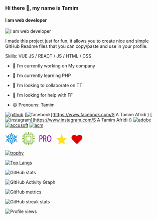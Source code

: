 ### Hi there 👋, my name is Tamim

#### I am web developer 

![I am web developer ](https://www.google.com/url?sa=i&url=https%3A%2F%2Fwww.shutterstock.com%2Fsearch%2Fimage&psig=AOvVaw3ZGqNTmiXTw9gqntFOzxaK&ust=1637939036070000&source=images&cd=vfe&ved=0CAsQjRxqFwoTCKDy4qzks_QCFQAAAAAdAAAAABAD.shutterstock.com%2Fsearch%2Fimage&psig=AOvVaw3ZGqNTmiXTw9gqntFOzxaK&ust=1637939036070000&source=images&cd=vfe&ved=0CAsQjRxqFwoTCKDy4qzks_QCFQAAAAAdAAAAABAD)

I made this project just for fun, it allows you to create nice and simple GitHub Readme files that you can copy/paste and use in your profile.

Skills: VUE JS / REACT / JS / HTML / CSS

- 🔭 I’m currently working on My company  

- 🌱 I’m currently learning PHP 

- 👯 I’m looking to collaborate on TT 

- 🤔 I’m looking for help with FF 

- 😄 Pronouns: Tamim 

[<img src='https://cdn.jsdelivr.net/npm/simple-icons@3.0.1/icons/github.svg' alt='github' height='40'>](https://github.com/T-m-i-m)  [<img src='https://cdn.jsdelivr.net/npm/simple-icons@3.0.1/icons/facebook.svg' alt='facebook' height='40'>](https://www.facebook.com/S A Tamim Afridi )  [<img src='https://cdn.jsdelivr.net/npm/simple-icons@3.0.1/icons/instagram.svg' alt='instagram' height='40'>](https://www.instagram.com/S A Tamim Afridi /)  [<img src='https://cdn.jsdelivr.net/npm/simple-icons@3.0.1/icons/adobe.svg' alt='adobe' height='40'>](Tamim)  [<img src='https://cdn.jsdelivr.net/npm/simple-icons@3.0.1/icons/accusoft.svg' alt='accusoft' height='40'>](Tamim)  [<img src='https://cdn.jsdelivr.net/npm/simple-icons@3.0.1/icons/acm.svg' alt='acm' height='40'>](Tamim)  

<a href='https://archiveprogram.github.com/'><img src='https://raw.githubusercontent.com/acervenky/animated-github-badges/master/assets/acbadge.gif' width='40' height='40'></a> <a href='https://docs.github.com/en/developers'><img src='https://raw.githubusercontent.com/acervenky/animated-github-badges/master/assets/devbadge.gif' width='40' height='40'></a> <a href='https://github.com/pricing'><img src='https://raw.githubusercontent.com/acervenky/animated-github-badges/master/assets/pro.gif' width='40' height='40'></a> <a href='https://stars.github.com/'><img src='https://raw.githubusercontent.com/acervenky/animated-github-badges/master/assets/starbadge.gif' width='35' height='35'></a> <a href='https://docs.github.com/en/github/supporting-the-open-source-community-with-github-sponsors'><img src='https://raw.githubusercontent.com/acervenky/animated-github-badges/master/assets/sponsorbadge.gif' width='35' height='35'></a> 

[![trophy](https://github-profile-trophy.vercel.app/?username=T-m-i-m)](https://github.com/ryo-ma/github-profile-trophy)

[![Top Langs](https://github-readme-stats.vercel.app/api/top-langs/?username=T-m-i-m)](https://github.com/anuraghazra/github-readme-stats)

![GitHub stats](https://github-readme-stats.vercel.app/api?username=T-m-i-m&show_icons=true&count_private=true)  

![GitHub Activity Graph](https://activity-graph.herokuapp.com/graph?username=T-m-i-m)  

![GitHub metrics](https://metrics.lecoq.io/T-m-i-m)  

![GitHub streak stats](https://github-readme-streak-stats.herokuapp.com/?user=T-m-i-m)  

![Profile views](https://gpvc.arturio.dev/T-m-i-m)  
